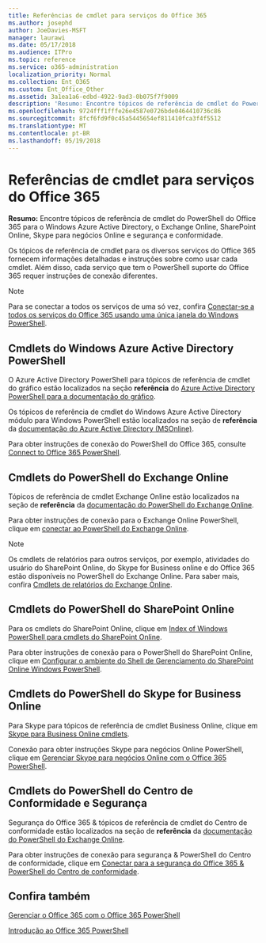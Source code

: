 ```yaml
---
title: Referências de cmdlet para serviços do Office 365
ms.author: josephd
author: JoeDavies-MSFT
manager: laurawi
ms.date: 05/17/2018
ms.audience: ITPro
ms.topic: reference
ms.service: o365-administration
localization_priority: Normal
ms.collection: Ent_O365
ms.custom: Ent_Office_Other
ms.assetid: 3a1ea1a6-edbd-4922-9ad3-0b075f7f9009
description: 'Resumo: Encontre tópicos de referência de cmdlet do PowerShell do Office 365 para o Windows Azure Active Directory, o Exchange Online, SharePoint Online, Skype para negócios Online e segurança e conformidade.'
ms.openlocfilehash: 9724fff1fffe26e4587e0726bde0464410736c86
ms.sourcegitcommit: 8fcf6fd9f0c45a5445654ef811410fca3f4f5512
ms.translationtype: MT
ms.contentlocale: pt-BR
ms.lasthandoff: 05/19/2018
---
```

# <a name="cmdlet-references-for-office-365-services"></a>Referências de cmdlet para serviços do Office 365

 **Resumo:** Encontre tópicos de referência de cmdlet do PowerShell do Office 365 para o Windows Azure Active Directory, o Exchange Online, SharePoint Online, Skype para negócios Online e segurança e conformidade.
  
Os tópicos de referência de cmdlet para os diversos serviços do Office 365 fornecem informações detalhadas e instruções sobre como usar cada cmdlet. Além disso, cada serviço que tem o PowerShell suporte do Office 365 requer instruções de conexão diferentes.
  
> [!NOTE]
> Para se conectar a todos os serviços de uma só vez, confira [Conectar-se a todos os serviços do Office 365 usando uma única janela do Windows PowerShell](connect-to-all-office-365-services-in-a-single-windows-powershell-window.md). 
  
## <a name="azure-active-directory-powershell-cmdlets"></a>Cmdlets do Windows Azure Active Directory PowerShell

O Azure Active Directory PowerShell para tópicos de referência de cmdlet do gráfico estão localizados na seção **referência** do [Azure Active Directory PowerShell para a documentação do gráfico](https://docs.microsoft.com/powershell/azure/active-directory/install-adv2?view=azureadps-2.0).

Os tópicos de referência de cmdlet do Windows Azure Active Directory módulo para Windows PowerShell estão localizados na seção de **referência** da [documentação do Azure Active Directory (MSOnline)](https://docs.microsoft.com/powershell/azure/active-directory/overview?view=azureadps-1.0).

Para obter instruções de conexão do PowerShell do Office 365, consulte [Connect to Office 365 PowerShell](connect-to-office-365-powershell.md).
  
## <a name="exchange-online-powershell-cmdlets"></a>Cmdlets do PowerShell do Exchange Online

Tópicos de referência de cmdlet Exchange Online estão localizados na seção de **referência** da [documentação do PowerShell do Exchange Online](https://docs.microsoft.com/powershell/exchange/exchange-online/exchange-online-powershell?view=exchange-ps).
  
Para obter instruções de conexão para o Exchange Online PowerShell, clique em [conectar ao PowerShell do Exchange Online](https://go.microsoft.com/fwlink/p/?LinkId=396554).
  
> [!NOTE]
> Os cmdlets de relatórios para outros serviços, por exemplo, atividades do usuário do SharePoint Online, do Skype for Business online e do Office 365 estão disponíveis no PowerShell do Exchange Online. Para saber mais, confira [Cmdlets de relatórios do Exchange Online](https://go.microsoft.com/fwlink/p/?LinkId=691595). 
  
## <a name="sharepoint-online-powershell-cmdlets"></a>Cmdlets do PowerShell do SharePoint Online

Para os cmdlets do SharePoint Online, clique em [Index of Windows PowerShell para cmdlets do SharePoint Online](https://go.microsoft.com/fwlink/p/?LinkId=691476).
  
Para obter instruções de conexão para o PowerShell do SharePoint Online, clique em [Configurar o ambiente do Shell de Gerenciamento do SharePoint Online Windows PowerShell](https://go.microsoft.com/fwlink/p/?LinkId=691603).
  
## <a name="skype-for-business-online-powershell-cmdlets"></a>Cmdlets do PowerShell do Skype for Business Online

Para Skype para tópicos de referência de cmdlet Business Online, clique em [Skype para Business Online cmdlets](https://technet.microsoft.com/library/mt228132.aspx).
  
Conexão para obter instruções Skype para negócios Online PowerShell, clique em [Gerenciar Skype para negócios Online com o Office 365 PowerShell](manage-skype-for-business-online-with-office-365-powershell.md).

## <a name="security-amp-compliance-center-powershell-cmdlets"></a>Cmdlets do PowerShell do Centro de Conformidade e Segurança

Segurança do Office 365 &amp; tópicos de referência de cmdlet do Centro de conformidade estão localizados na seção de **referência** da [documentação do PowerShell do Exchange Online](https://docs.microsoft.com/powershell/exchange/exchange-online/exchange-online-powershell?view=exchange-ps).
  
Para obter instruções de conexão para segurança &amp; PowerShell do Centro de conformidade, clique em [Conectar para a segurança do Office 365 &amp; PowerShell do Centro de conformidade](https://docs.microsoft.com/powershell/exchange/office-365-scc/connect-to-scc-powershell/connect-to-scc-powershell?view=exchange-ps).


  
## <a name="see-also"></a>Confira também

[Gerenciar o Office 365 com o Office 365 PowerShell](manage-office-365-with-office-365-powershell.md)
  
[Introdução ao Office 365 PowerShell](getting-started-with-office-365-powershell.md)


